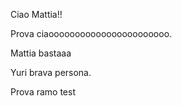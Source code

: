 Ciao Mattia!!

Prova ciaooooooooooooooooooooooo.

Mattia bastaaa

Yuri brava persona.

Prova ramo test